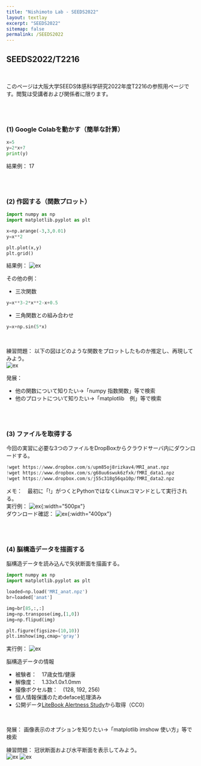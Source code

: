 ```yaml
---
title: "Nishimoto Lab - SEEDS2022"
layout: textlay
excerpt: "SEEDS2022"
sitemap: false
permalink: /SEEDS2022
---
```


## SEEDS2022/T2216
<br />


このページは大阪大学SEEDS体感科学研究2022年度T2216の参照用ページです。閲覧は受講者および関係者に限ります。

<br />
<br />

### (1) Google Colabを動かす（簡単な計算）

```python
x=5
y=2*x+7
print(y)
```
結果例：
17

<br />
<br />


### (2) 作図する（関数プロット）

```python
import numpy as np
import matplotlib.pyplot as plt

x=np.arange(-3,3,0.01)
y=x**2

plt.plot(x,y)
plt.grid()
```

結果例：
![ex]({{site.baseurl}}/images/seeds/plot1.png)
<br />

その他の例：
- 三次関数
```python
y=x**3-2*x**2-x+0.5
```
- 三角関数との組み合わせ
```python
y=x+np.sin(5*x)
```
<br />

練習問題：
以下の図はどのような関数をプロットしたものか推定し、再現してみよう。<br />
![ex]({{site.baseurl}}/images/seeds/plotQ.png)



発展：
- 他の関数について知りたい→「numpy 指数関数」等で検索
- 他のプロットについて知りたい→「matplotlib　例」等で検索

<br />
<br />

### (3) ファイルを取得する

今回の実習に必要な3つのファイルをDropBoxからクラウドサーバ内にダウンロードする。<br />

```python
!wget https://www.dropbox.com/s/upm85oj8rizkav4/MRI_anat.npz
!wget https://www.dropbox.com/s/g68uu6swuk6zfxk/fMRI_data1.npz
!wget https://www.dropbox.com/s/j55c318g56qa10p/fMRI_data2.npz
```
メモ：　最初に「!」がつくとPythonではなくLinuxコマンドとして実行される。
<br />
実行例：
![ex]({{site.baseurl}}/images/seeds/download_ex.png){:width="500px"}<br />
ダウンロード確認：
![ex]({{site.baseurl}}/images/seeds/files.png){:width="400px"}


<br />
<br />


### (4) 脳構造データを描画する

脳構造データを読み込んで矢状断面を描画する。
```python
import numpy as np
import matplotlib.pyplot as plt

loaded=np.load('MRI_anat.npz')
br=loaded['anat']

img=br[85,:,:]
img=np.transpose(img,[1,0])
img=np.flipud(img)

plt.figure(figsize=(10,10))
plt.imshow(img,cmap='gray')
```
実行例：
![ex]({{site.baseurl}}/images/seeds/anat_s.png)

脳構造データの情報　
- 被験者：　17歳女性/健康
- 解像度：　1.33x1.0x1.0mm
- 撮像ボクセル数：　(128, 192, 256)
- 個人情報保護のためdeface処理済み
- 公開データ[LiteBook Alertness Study](https://openneuro.org/datasets/ds004219/versions/1.0.0)から取得（CC0）

<br />

発展：
画像表示のオプションを知りたい→「matplotlib imshow 使い方」等で検索
<br />

練習問題：
冠状断面および水平断面を表示してみよう。<br />
![ex]({{site.baseurl}}/images/seeds/anat_c.png) ![ex]({{site.baseurl}}/images/seeds/anat_h.png)


